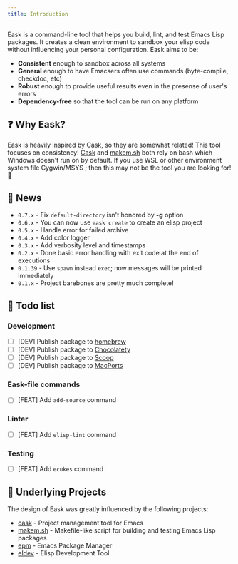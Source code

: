 ```yaml
---
title: Introduction
---
```


Eask is a command-line tool that helps you build, lint, and test Emacs Lisp
packages. It creates a clean environment to sandbox your elisp code without
influencing your personal configuration. Eask aims to be:

* **Consistent** enough to sandbox across all systems
* **General** enough to have Emacsers often use commands (byte-compile, checkdoc, etc)
* **Robust** enough to provide useful results even in the presense of user's errors
* **Dependency-free** so that the tool can be run on any platform

## ❓ Why Eask?

Eask is heavily inspired by Cask, so they are somewhat related! This tool focuses
on consistency! [Cask](https://github.com/cask/cask) and [makem.sh](https://github.com/alphapapa/makem.sh)
both rely on bash which Windows doesn't run on by default. If you use WSL or other
environment system file Cygwin/MSYS ; then this may not be the tool you are looking
for! 👀

## 📰 News

* `0.7.x` - Fix `default-directory` isn't honored by **-g** option
* `0.6.x` - You can now use `eask create` to create an elisp project
* `0.5.x` - Handle error for failed archive
* `0.4.x` - Add color logger
* `0.3.x` - Add verbosity level and timestamps
* `0.2.x` - Done basic error handling with exit code at the end of executions
* `0.1.39` - Use `spawn` instead `exec`; now messages will be printed immediately
* `0.1.x` - Project barebones are pretty much complete!

## 📝 Todo list

### Development

- [ ] [DEV] Publish package to [homebrew]()
- [ ] [DEV] Publish package to [Chocolatety]()
- [ ] [DEV] Publish package to [Scoop]()
- [ ] [DEV] Publish package to [MacPorts]()

### Eask-file commands

- [ ] [FEAT] Add `add-source` command

### Linter

- [ ] [FEAT] Add `elisp-lint` command

### Testing

- [ ] [FEAT] Add `ecukes` command

## 📂 Underlying Projects

The design of Eask was greatly influenced by the following projects:

* [cask](https://github.com/cask/cask) - Project management tool for Emacs
* [makem.sh](https://github.com/alphapapa/makem.sh) - Makefile-like script for building and testing Emacs Lisp packages
* [epm](https://github.com/xuchunyang/epm) - Emacs Package Manager
* [eldev](https://github.com/doublep/eldev) - Elisp Development Tool
